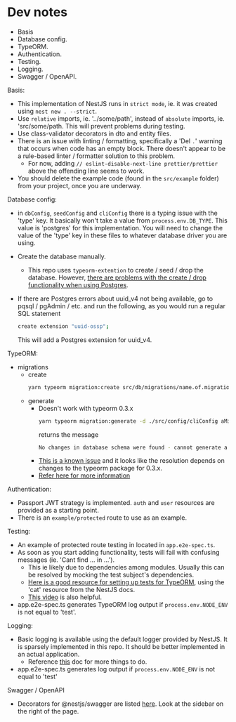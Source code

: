 # Dev notes

- Basis
- Database config.
- TypeORM.
- Authentication.
- Testing.
- Logging.
- Swagger / OpenAPI.

Basis:

- This implementation of NestJS runs in `strict mode`, ie. it was created using `nest new . --strict`.
- Use `relative` imports, ie. '../some/path', instead of `absolute` imports, ie. 'src/some/path. This will prevent problems during testing.
- Use class-validator decorators in dto and entity files.
- There is an issue with linting / formatting, specifically a 'Del `.`' warning that occurs when code has an empty block. There doesn't appear to be a rule-based linter / formatter solution to this problem.
  - For now, adding `// eslint-disable-next-line prettier/prettier` above the offending line seems to work.
- You should delete the example code (found in the `src/example` folder) from your project, once you are underway.

Database config:

- in `dbConfig`, `seedConfig` and `cliConfig` there is a typing issue with the 'type' key. It basically won't take a value from `process.env.DB_TYPE`. This value is 'postgres' for this implementation. You will need to change the value of the 'type' key in these files to whatever database driver you are using.
- Create the database manually.
  - This repo uses `typeorm-extention` to create / seed / drop the database. However, [there are problems with the create / drop functionality when using Postgres](https://github.com/tada5hi/typeorm-extension/discussions/401).
- If there are Postgres errors about uuid_v4 not being available, go to pqsql / pgAdmin / etc. and run the following, as you would run a regular SQL statement

  ```bash
  create extension "uuid-ossp";
  ```

  This will add a Postgres extension for uuid_v4.

TypeORM:

- migrations
  - create
    ```bash
    yarn typeorm migration:create src/db/migrations/name.of.migration.here
    ```
  - generate
    - Doesn't work with typeorm 0.3.x
      ```bash
      yarn typeorm migration:generate -d ./src/config/cliConfig aMigrationName
      ```
      returns the message
      ```bash
      No changes in database schema were found - cannot generate a migration. To create a new empty migration use "typeorm migration:create" command
      ```
    - [This is a known issue](https://github.com/typeorm/typeorm/issues/5965#issuecomment-680839366) and it looks like the resolution depends on changes to the typeorm package for 0.3.x.
    - [Refer here for more information](https://stackoverflow.com/questions/72682474/typeorm-migrationgenerate-failure-not-enough-non-option-arguments-got-0-need)

Authentication:

- Passport JWT strategy is implemented. `auth` and `user` resources are provided as a starting point.
- There is an `example/protected` route to use as an example.

Testing:

- An example of protected route testing in located in `app.e2e-spec.ts`.
- As soon as you start adding functionality, tests will fail with confusing messages (ie. 'Cant find ... in ...').
  - This ie likely due to dependencies among modules. Usually this can be resolved by mocking the test subject's dependencies.
  - [Here is a good resource for setting up tests for TypeORM](https://github.com/jmcdo29/testing-nestjs/tree/main/apps/typeorm-sample/src/cat), using the 'cat' resource from the NestJS docs.
  - [This video](https://www.youtube.com/watch?v=dXOfOgFFKuY&t=776s) is also helpful.
- app.e2e-spec.ts generates TypeORM log output if `process.env.NODE_ENV` is not equal to 'test'.

Logging:

- Basic logging is available using the default logger provided by NestJS. It is sparsely implemented in this repo. It should be better implemented in an actual application.
  - Reference [this](https://javascript.plainenglish.io/how-to-use-nestjs-logger-2a9cb107bce9) doc for more things to do.
- app.e2e-spec.ts generates log output if `process.env.NODE_ENV` is not equal to 'test'

Swagger / OpenAPI

- Decorators for @nestjs/swagger are listed [here](https://www.programcreek.com/typescript/?api=@nestjs/swagger). Look at the sidebar on the right of the page.
